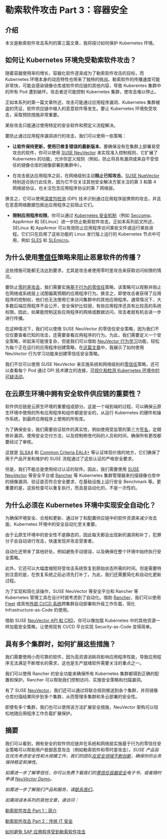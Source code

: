 # 勒索软件攻击 Part 3：容器安全

## 介绍

本文是勒索软件攻击系列的第三篇文章，我将探讨如何保护 Kubernetes 环境。

## 如何让 Kubernetes 环境免受勒索软件攻击？

随着容器使用率的增长，容器化软件逐渐成为了勒索软件攻击的目标，而 Kubernetes 环境本身的动态特性也带来了独特的挑战。勒索软件的传播速度可能非常快，可能会感染镜像仓库或软件供应链的其他内容，导致 Kuberentes 集群中的所有 Pod 遭到破坏。攻击者还可能控制 Kubernetes 集群，使攻击难以停止。

正如本系列的第一篇文章所述，攻击可能通过应用程序漏洞、Kubernetes 集群被盗的凭证、软件供应链中植入的恶意软件等发生。要让 Kubernetes 环境免受攻击，采取预防措施非常重要。

某些攻击只能通过使用特定的安全软件和预定义流程解决。

要防止通过应用程序漏洞进行的攻击，我们可以使用一些策略：

- **让软件保持更新，使用已修复错误的最新版本**。要确保没有在集群上部署易受攻击的软件，你可以使用 [SUSE NeuVector](https://blog.neuvector.com/article/kubernetes-admission-control) 来实现准入控制规则，它扩展了 Kubernetes 的功能，允许你定义规则（例如，防止将具有漏洞或来自不受信任的镜像仓库的镜像部署到集群中）。

- 在攻击抵达应用程序之前，在网络级别主动**阻止已知攻击**。[SUSE NueVector](https://neuvector.com/solutions/application-security-solutions/) 特别适合执行此任务，因为它不仅关注其他安全解决方案关注的第 3 和第 4 网络层协议，也关注包含应用程序协议的第 7 网络层。

换言之，它可以使用[深度包检测](https://blog.neuvector.com/article/web-application-firewall) (DPI) 技术识别通过应用程序层携带的攻击，并且在恶意网络数据包抵达应用程序之前阻止它们。

- **限制应用程序权限**。你可以通过 [Kubernetes 安全机制](https://kubernetes.io/docs/concepts/security/)（例如 [Seccomp](https://lwn.net/Articles/656307/)、AppArmor 和 SELinux）进一步防止勒索软件攻击。正如本系列前文所述，SELinux 和 AppArmor 可以有效防止应用程序访问某些文件或运行某些进程。它们只在启用了这些功能的 Linux 发行版上运行的 Kubernetes 节点中可用，例如 [SLES](https://documentation.suse.com/sles/html/SLES-all/cha-selinux.html) 和 [SLEmicro](https://documentation.suse.com/en-us/sle-micro/html/SLE-Micro-all/cha-selinux-slemicro.html)。

## 为什么使用[零信任](https://www.suse.com/campaigns/zero-trust/)策略来阻止恶意软件的传播？

这些措施可能都无法达到要求，尤其是攻击者使用零时差攻击来获取访问权限的情况。

要防止[零时差攻击](https://en.wikipedia.org/wiki/Zero-day_(computing))，我们需要实施[基于行为的零信任](https://www.suse.com/c/another-orchestrated-attack-how-do-i-protect-myself/)策略，该策略可以观察并阻止在网络或系统层上试图偏离预期的应用程序行为。换言之，即使攻击者获得了应用程序的控制权，他们也无法使用它来访问集群中的其他应用程序。通常情况下，大多数后端应用程序不会公开，安全保护比较弱，有些应用程序还具有比较高的系统权限。因此，如果能控制这些应用程序的网络或数据访问，攻击者就有机会进一步进行传播。

在这种情况下，我们可以使用 SUSE NeuVector 的零信任安全策略，因为我们不仅仅要查看已知的攻击，还需要查看应用程序的行为。为此，我们需要定义一个安全策略，听起来可能很复杂，但是我们可以借助 [NeuVector 行为学习](https://neuvector.com/why-neuvector/use-cases/security-automation/)功能，轻松为每个正在运行的应用程序创建策略，在[这篇文章](https://www.suse.com/c/another-orchestrated-attack-how-do-i-protect-myself/)中，我展示了如何使用 NeuVector 行为学习功能来创建零信任安全策略。

我们不仅可以使用 SUSE NeuVector 来实施系统和网络级别的[零信任](https://www.suse.com/c/rancher_blog/zero-trust-the-new-security-model-for-cloud-native-applications-and-infrastructure/)策略，还可以查看每个 Pod 通过 DPI 技术建立的连接，[可视化和检测 Kubernetes 环境中的可疑活动](https://neuvector.com/solutions/container-visibility-and-monitoring-solutions/)。

## 在云原生环境中拥有安全软件供应链的重要性？

软件供应链是云原生环境的重要组成部分。这是一个端到端的过程，可以确保云原生环境中使用的所有应用程序和组件都是安全的，从运行 Kubernetes 的硬件和操作系统，到最终应用程序上使用的所有库。

为了确保安全，我们需要验证软件的真实性，例如使用受监管的第三方[签名](https://packagehub.suse.com/package-signatures/)，定期修补漏洞，使用安全交付方法，以及控制修改代码的人员和时间，确保所有更改都要经过了审核。

这就是 [SLSA4](https://documentation.suse.com/sbp/server-linux/html/SBP-SLSA4/index.html) 和 [Common Criteria EAL4+](https://www.suse.com/support/security/certifications/) 等认证体现价值的地方，它们确保了用于产品开发和维护的 SUSE 流程通过了这些认证的严格安全要求。

但是，我们不能总是使用经过认证的软件。因此，我们需要使用 [SUSE NeuVector](https://neuvector.com/why-neuvector/use-cases/compliance/) 等安全平台或 [Rancher](https://www.rancher.com/products/rancher) 等 Kubernetes 集群管理器来扫描镜像仓库中的镜像漏洞、验证是否符合安全要求、在基础设施上运行安全 Benchmark 等。更重要的是，这些检查可以重复执行，而且是自动化的，不是一次性的。

## 为什么必须在 Kubernetes 环境中实现安全自动化？

为确保环境安全、合规和更新、通过补丁和配置供应链中的软件资源来减少攻击面，Kubernetes 环境中的安全自动化至关重要。

由于云原生环境中的安全性不是静态的，因此每天都会出现新的漏洞和补丁，犯罪分子会自动进行攻击，快速发现并攻击受害者。

自动化还带来了其他好处，例如避免手动错误，以及确保在整个环境中始终执行安全策略。

此外，它还可以大幅度缩短将受攻击系统恢复到原始状态所需的时间。但是需要特别注意的是，在恢复系统之前必须先打补丁。为此，我们还需要简化和自动化更新过程。

为了实现和简化该操作，SUSE NeuVector 等安全平台和 Rancher 等 Kubernetes 管理工具在设计时就考虑到了自动化。借助 [Rancher](https://ranchermanager.docs.rancher.com/)，我们可以使用 [Fleet](https://ranchermanager.docs.rancher.com/v2.6/pages-for-subheaders/fleet-gitops-at-scale) 或其他[外部 CI/CD 系统](https://www.suse.com/c/rancher_blog/managing-rancher-resources-using-pulumi-as-an-infrastructure-as-code-tool/)跨集群自动部署和升级工作负载，简化 Infrastructure-as-Code 的使用。

借助 SUSE [NeuVector API 和 CRD](https://blog.neuvector.com/article/kubernetes-policy-as-code-crd)，你可以像加载 Kubernetes 中的其他资源一样加载安全策略，让使用现有 CI/CD 平台实现 Security-as-Code 变得简单。

## 具有多个集群时，如何扩展这些措施？

我们需要使用小而可靠的软件，因为高资源消耗将影响应用程序性能，导致应用程序无法满足不断增长的需求，这也是生产就绪软件需要关注的重点之一。

我们可以使用 Rancher 的安全功能来确保所有 Kubernetes 集群都得到正确的配置和保护。Rancher 可以帮助我们控制访问、实施安全策略和扫描漏洞。

有了 SUSE [NeuVector](https://open-docs.neuvector.com/navigation/multicluster)，我们还可以通过将联合规则推送到各个集群，并将镜像仓库扫描结果同步到多个集群，从而管理多集群和多云部署的安全性。

即使有多个集群，我们也可以使用该方法扩展安全措施，NeuVector 架构可以轻松地随应用程序工作负载扩展保护。

## 摘要

我们可以看到，拥有安全的软件供应链并在系统和网络层实施基于行为的零信任安全策略可以帮助用户抵御恶意攻击（例如勒索软件和零时差攻击）。*SUSE 产品旨在优先考虑安全性和大规模工作，我们的团队[在安全领域不断创新](https://www.suse.com/support/security/)，确保你的业务保持稳定和弹性*。

*如需进一步了解零信任，你可以免费下载我们的[零信任容器安全](https://more.suse.com/zero-trust-security-for-dummies.html)电子书，或者随时申请 [NeuVector Demo](https://more.suse.com/neuvector-security-demo)。*

*如需进一步了解我们产品和服务，请[联系我们](https://www.suse.com/contact/)。*

*如需阅读本系列的其他文章，请访问：*

[勒索软件攻击 Part 1：简介](https://www.suse.com/c/ransomware-attacks-part-1-introduction)

[勒索软件攻击 Part 2：传统 IT 安全](https://www.suse.com/c/ransomware-attacks-part-2-traditional-it)

[如何避免 SAP 应用程序受到勒索软件攻击](https://www.suse.com/c/ransomware-attacks-part-4-sap-applications/)
